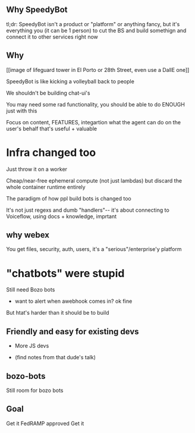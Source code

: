 ## Why SpeedyBot

tl;dr: SpeedyBot isn't a product or "platform" or anything fancy, but it's everything you (it can be 1 person) to cut the BS and build somethign and connect it to other services right now

## Why

[[image of lifeguard tower in El Porto or 28th Street, even use a DallE one]]

SpeedyBot is like kicking a volleyball back to people

We shouldn't be building chat-ui's

You may need some rad functionality, you should be able to do ENOUGH just with this

Focus on content, FEATURES, integartion what the agent can do on the user's behalf that's useful + valuable

# Infra changed too

Just throw it on a worker

Cheap/near-free ephemeral compute (not just lambdas) but discard the whole container runtime entirely

The paradigm of how ppl build bots is changed too

It's not just regexs and dumb "handlers"-- it's about connecting to Voiceflow, using docs + knowledge, imprtant

## why webex

You get files, security, auth, users, it's a "serious"/enterprise'y platform

# "chatbots" were stupid

Still need Bozo bots

- want to alert when awebhook comes in? ok fine

But htat's harder than it should be to build

## Friendly and easy for existing devs

- More JS devs

- (find notes from that dude's talk)

## bozo-bots

Still room for bozo bots

## Goal

Get it FedRAMP approved
Get it
